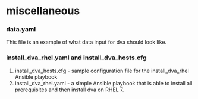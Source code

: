 # miscellaneous

### data.yaml

This file is an example of what data input for dva should look like.


### install\_dva\_rhel.yaml and install\_dva\_hosts.cfg

1. install\_dva\_hosts.cfg - sample configuration file for the install\_dva\_rhel Ansible playbook
2. install\_dva\_rhel.yaml - a simple Ansible playbook that is able to install all prerequisites and then install dva on RHEL 7.

